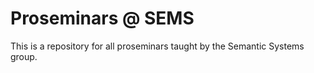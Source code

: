 # Proseminars @ SEMS

This is a repository for all proseminars taught by the Semantic Systems group.

